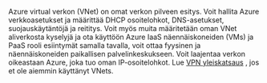 Azure virtual verkon (VNet) on omat verkon pilveen esitys. Voit hallita Azure verkkoasetukset ja määrittää DHCP osoitelohkot, DNS-asetukset, suojauskäytäntöjä ja reititys. Voit myös muita määritetään oman VNet aliverkosta kyselyjä ja ota käyttöön Azure IaaS näennäiskoneiden (VMs) ja PaaS rooli esiintymät samalla tavalla, voit ottaa fyysinen ja näennäiskoneiden paikallisen palvelinkeskukseen. Voit laajentaa verkon oikeastaan Azure, joka tuo oman IP-osoitelohkot. Lue [VPN yleiskatsaus](../articles/virtual-network/virtual-networks-overview.md) , jos et ole aiemmin käyttänyt VNets.

